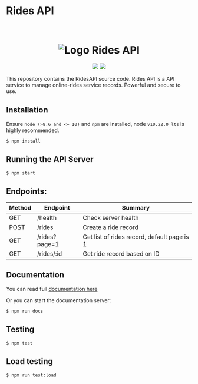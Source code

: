 # Rides API

<h1 align="center">
  <br>
   <img src="https://openclipart.org/image/400px/svg_to_png/323107/ridesapilogo-0.png&disposition=attachment" alt="Logo Rides API" title="Logo Rides API" />
  <br>
</h1>
<p align="center">
<img src="https://img.shields.io/badge/Node-%3E8.6%20and%20%3C%3D%2010-yellow"/>
<img src="https://travis-ci.com/tonywei92/backend-coding-test.svg?branch=master">
</p>
<p>This repository contains the RidesAPI source code. Rides API is a API service to manage online-rides service records. Powerful and secure to use.</p>

## Installation

Ensure `node (>8.6 and <= 10)` and `npm` are installed, node `v10.22.0 lts` is highly recommended.

```sh
$ npm install
```

## Running the API Server

```sh
$ npm start
```

## Endpoints:

| Method | Endpoint      | Summary                                     |
| ------ | ------------- | ------------------------------------------- |
| GET    | /health       | Check server health                         |
| POST   | /rides        | Create a ride record                        |
| GET    | /rides?page=1 | Get list of rides record, default page is 1 |
| GET    | /rides/:id    | Get ride record based on ID                 |

## Documentation

You can read full [documentation here](docs/README.md)

Or you can start the documentation server:

```sh
$ npm run docs
```

## Testing

```sh
$ npm test
```

## Load testing

```sh
$ npm run test:load
```
